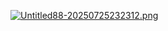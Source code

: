 
[![Untitled88-20250725232312.png](https://i.postimg.cc/SQdwS168/Untitled88-20250725232312.png)](https://postimg.cc/rzdhgJYF)
